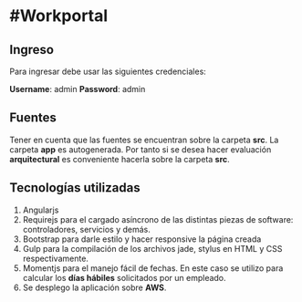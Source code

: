 #Workportal
=====================================

## Ingreso

Para ingresar debe usar las siguientes credenciales:

__Username__: admin
__Password__: admin

## Fuentes

Tener en cuenta que las fuentes se encuentran sobre la carpeta __src__. La carpeta __app__ es autogenerada. Por tanto si se desea hacer evaluación __arquitectural__ es conveniente hacerla sobre la carpeta __src__.


## Tecnologías utilizadas

1. Angularjs
2. Requirejs para el cargado asíncrono de las distintas piezas de software: controladores, servicios y demás.
3. Bootstrap para darle estilo y hacer responsive la página creada
4. Gulp para la compilación de los archivos jade, stylus en HTML y CSS respectivamente.
5. Momentjs para el manejo fácil de fechas. En este caso se utilizo para calcular los __días hábiles__ solicitados por un empleado.
6. Se desplego la aplicación sobre __AWS__.
